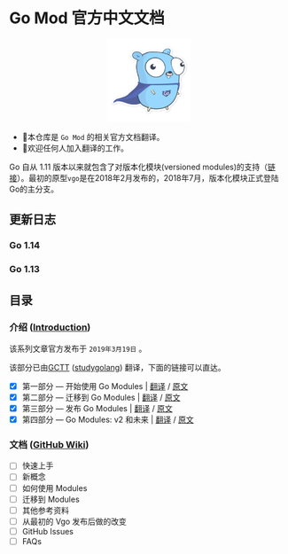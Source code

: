 # Go Mod 官方中文文档

<div align=center><img width="150" height="150" src="docs/img/Go.png"/></div>

* 🚀本仓库是 `Go Mod` 的相关官方文档翻译。
* 👏欢迎任何人加入翻译的工作。

Go 自从 1.11 版本以来就包含了对版本化模块(versioned modules)的支持（[链接](https://golang.org/design/24301-versioned-go)）。最初的原型`vgo`是在2018年2月发布的，2018年7月，版本化模块正式登陆Go的主分支。


## 更新日志

### Go 1.14

### Go 1.13

## 目录

### 介绍 ([Introduction](https://blog.golang.org/using-go-modules))

该系列文章官方发布于 `2019年3月19日` 。

该部分已由[GCTT](https://github.com/studygolang/GCTT) ([studygolang](https://studygolang.com/)) 翻译，下面的链接可以直达。

- [x] 第一部分 — 开始使用 Go Modules | [翻译](https://studygolang.com/articles/19334) / [原文](https://blog.golang.org/using-go-modules)
- [x] 第二部分 — 迁移到 Go Modules | [翻译](https://studygolang.com/articles/17780) / [原文](https://blog.golang.org/migrating-to-go-modules)
- [x] 第三部分 — 发布 Go Modules | [翻译](https://studygolang.com/articles/25129) / [原文](https://blog.golang.org/publishing-go-modules)
- [x] 第四部分 — Go Modules: v2 和未来 | [翻译](https://studygolang.com/articles/25130) / [原文](https://blog.golang.org/v2-go-modules)

### 文档 ([GitHub Wiki](https://github.com/golang/go/wiki/Modules))

- [ ] 快速上手
- [ ] 新概念
- [ ] 如何使用 Modules
- [ ] 迁移到 Modules
- [ ] 其他参考资料
- [ ] 从最初的 Vgo 发布后做的改变
- [ ] GitHub Issues
- [ ] FAQs
